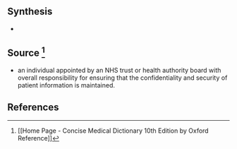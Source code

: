 ## Synthesis
- 
## Source [^1]
- an individual appointed by an NHS trust or health authority board with overall responsibility for ensuring that the confidentiality and security of patient information is maintained.
## References

[^1]: [[Home Page - Concise Medical Dictionary 10th Edition by Oxford Reference]]